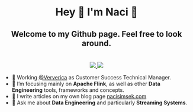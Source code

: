 <!--
**nacisimsek/nacisimsek** is a ✨ _special_ ✨ repository because its `README.md` (this file) appears on your GitHub profile.

Here are some ideas to get you started:

- 🔭 I’m currently working on ...
- 🌱 I’m currently learning ...
- 👯 I’m looking to collaborate on ...
- 🤔 I’m looking for help with ...
- 💬 Ask me about ...
- 📫 How to reach me: ...
- 😄 Pronouns: ...
- ⚡ Fun fact: ...
-->



# <p align="center">Hey 👋 I'm Naci 🌴</p>

## <p align="center">Welcome to my Github page. Feel free to look around.</p>

<p align="center"><br/>
 <a href="https://www.linkedin.com/in/nacisimsek/">
  <img src="https://img.shields.io/badge/linkedin-Naci%20Simsek-blue?style=flat-square&logo=linkedin">
 </a>
 <a href="mailto:nacisimsek@gmail.com">
  <img src="https://img.shields.io/badge/Email-nacisimsek%40gmail.com-red?style=flat-square&logo=gmail&logoColor=white">
 </a>
</p>

- 🔭 Working [@Ververica](https://www.ververica.com/) as Customer Success Technical Manager.
- 🌱 I’m focusing mainly on **Apache Flink**, as well as other **Data Engineering** tools, frameworks and concepts.
- 📝 I write articles on my own blog page [nacisimsek.com](https://nacisimsek.com)
- 💬 Ask me about **Data Engineering** and particularly **Streaming Systems**.
